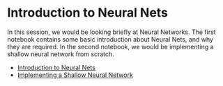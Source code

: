 # Introduction to Neural Nets

In this session, we would be looking briefly at Neural Networks. The first notebook contains some basic introduction about Neural Nets, and why they are required. In the second notebook, we would be implementing a shallow neural network from scratch.
- [Introduction to Neural Nets](./NeuralNets.ipynb)
- [Implementing a Shallow Neural Network](./NeuralNetsScratch.ipynb)
